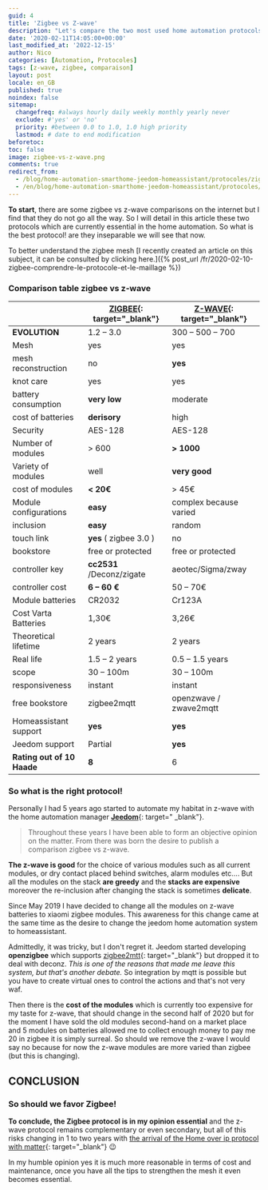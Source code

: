 ```yaml
---
guid: 4
title: 'Zigbee vs Z-wave'
description: "Let's compare the two most used home automation protocols z-wave against zigbee"
date: '2020-02-11T14:05:00+00:00'
last_modified_at: '2022-12-15'
author: Nico
categories: [Automation, Protocoles]
tags: [z-wave, zigbee, comparaison]
layout: post
locale: en_GB
published: true
noindex: false
sitemap:
  changefreq: #always hourly daily weekly monthly yearly never
  exclude: #'yes' or 'no'
  priority: #between 0.0 to 1.0, 1.0 high priority
  lastmod: # date to end modification
beforetoc:
toc: false
image: zigbee-vs-z-wave.png
comments: true
redirect_from:
  - /blog/home-automation-smarthome-jeedom-homeassistant/protocoles/zigbee-vs-z-wave/
  - /en/blog/home-automation-smarthome-jeedom-homeassistant/protocoles/zigbee-vs-z-wave/
---
```


**To start**, there are some zigbee vs z-wave comparisons on the internet but I find that they do not go all the way. So I will detail in this article these two protocols which are currently essential in the home automation. So what is the best protocol! are they inseparable we will see that now.

To better understand the zigbee mesh [I recently created an article on this subject, it can be consulted by clicking here.]({% post_url /fr/2020-02-10-zigbee-comprendre-le-protocole-et-le-maillage %})

### Comparison table zigbee vs z-wave

| | **[ZIGBEE](https://zigbeealliance.org/en/){: target="_blank"}** | **[Z-WAVE](https://z-wavealliance.org/){: target="_blank"}** |
|---|---|---|
| **EVOLUTION** | 1.2 – 3.0 | 300 – 500 – 700 |
| Mesh | yes | yes |
| mesh reconstruction | no | **yes** |
| knot care | yes | yes |
| battery consumption | **very low** | moderate |
| cost of batteries | **derisory** | high |
| Security | AES-128 | AES-128 |
| Number of modules | &gt; 600 | **&gt; 1000** |
| Variety of modules | well | **very good** |
| cost of modules | **&lt; 20€** | &gt; 45€ |
| Module configurations | **easy** | complex because varied |
| inclusion | **easy** | random |
| touch link | **yes** ( zigbee 3.0 ) | no |
| bookstore | free or protected | free or protected |
| controller key | **cc2531** /Deconz/zigate | aeotec/Sigma/zway |
| controller cost | **6 – 60 €** | 50 – 70€ |
| Module batteries | CR2032 | Cr123A |
| Cost Varta Batteries | 1,30€ | 3,26€ |
| Theoretical lifetime | 2 years | 2 years |
| Real life | 1.5 – 2 years | 0.5 – 1.5 years |
| scope | 30 – 100m | 30 – 100m |
| responsiveness | instant | instant |
| free bookstore | zigbee2mqtt | openzwave / zwave2mqtt |
| Homeassistant support | **yes** | **yes** |
| Jeedom support | Partial | **yes** |
| **Rating out of 10 Haade** | **8** | 6 |

### So what is the right protocol!

Personally I had 5 years ago started to automate my habitat in z-wave with the home automation manager **[Jeedom](https://www.jeedom.com/en/)**{: target=" _blank"}.

> Throughout these years I have been able to form an objective opinion on the matter. From there was born the desire to publish a comparison zigbee vs z-wave.

  **The z-wave is good** for the choice of various modules such as all current modules, or dry contact placed behind switches, alarm modules etc…. But all the modules on the stack **are greedy** and the **stacks are expensive** moreover the re-inclusion after changing the stack is sometimes **delicate**.

Since May 2019 I have decided to change all the modules on z-wave batteries to xiaomi zigbee modules. This awareness for this change came at the same time as the desire to change the jeedom home automation system to homeassistant.

Admittedly, it was tricky, but I don't regret it. Jeedom started developing **openzigbee** which supports [zigbee2mtt](https://www.zigbee2mqtt.io/){: target="_blank"} but dropped it to deal with deconz. *This is one of the reasons that made me leave this system, but that's another debate.* So integration by mqtt is possible but you have to create virtual ones to control the actions and that's not very waf.

  Then there is the **cost of the modules** which is currently too expensive for my taste for z-wave, that should change in the second half of 2020 but for the moment I have sold the old modules second-hand on a market place and 5 modules on batteries allowed me to collect enough money to pay me 20 in zigbee it is simply surreal. So should we remove the z-wave I would say no because for now the z-wave modules are more varied than zigbee (but this is changing).

## CONCLUSION

### So should we favor Zigbee!

**To conclude, the Zigbee protocol is in my opinion essential** and the z-wave protocol remains complementary or even secondary, but all of this risks changing in 1 to two years with [the arrival of the Home over ip protocol with matter](https://buildwithmatter.com/){: target="_blank"} 😉

In my humble opinion yes it is much more reasonable in terms of cost and maintenance, once you have all the tips to strengthen the mesh it even becomes essential.
